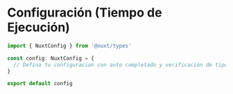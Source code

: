 # Configuración (Tiempo de Ejecución)

```ts
import { NuxtConfig } from '@nuxt/types'

const config: NuxtConfig = {
  // Defina tu configuracion con auto completado y verificación de tipos
}

export default config
```
